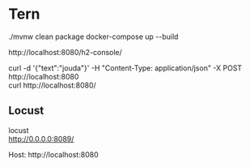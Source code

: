 # Tern

./mvnw clean package
docker-compose up --build

http://localhost:8080/h2-console/

curl -d '{"text":"jouda"}' -H "Content-Type: application/json" -X POST http://localhost:8080    
curl http://localhost:8080/

## Locust
locust    
http://0.0.0.0:8089/

Host: http://localhost:8080

